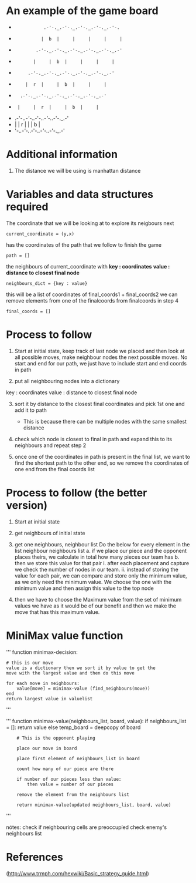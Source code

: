 # An example of the game board
*                .-'-._.-'-._.-'-._.-'-._.-'-.
*               |  b  |     |     |     |     |
*             .-'-._.-'-._.-'-._.-'-._.-'-._.-'
*            |     |  b  |     |     |     |
*          .-'-._.-'-._.-'-._.-'-._.-'-._.-'
*         |  r  |     |  b  |     |     |
*       .-'-._.-'-._.-'-._.-'-._.-'-._.-'
*      |     |  r  |     |  b  |     |
*    .-'-._.-'-._.-'-._.-'-._.-'-._.-'
*   |     |  r  |     |     |  b  |
*   '-._.-'-._.-'-._.-'-._.-'-._.-'

# Additional information
1. The distance we will be using is manhattan distance

# Variables and data structures required

The coordinate that we will be looking at to explore its neigbours next
```
current_coordinate = (y,x)
```

has the coordinates of the path that we follow to finish the game
```
path = [] 
```

the neighbours of current_coordinate with
**key : coordinates**
**value : distance to closest final node**
```
neighbours_dict = {key : value}
```

this will be a list of coordinates of final_coords1 + final_coords2
we can remove elements from one of the finalcoords from finalcoords in step 4
```
final_coords = []
```

# Process to follow
1. Start at initial state, keep track of last node we placed and then look at all possible moves, 
make neighbour nodes the next possible moves.
No start and end for our path, we just have to include start and end coords in path

2. put all neighbouring nodes into a dictionary 

key : coordinates
value : distance to closest final node

3. sort it by distance to the closest final coordinates and pick 1st one and add it to path
    - This is because there can be multiple nodes with the same smallest distance

4. check which node is closest to final in path and expand this to its neighbours and repeat step 2

5. once one of the coordinates in path is present in the final list, we want to find the shortest path to the other end, so we remove the coordinates of one end from the final coords list

# Process to follow (the better version)

1. Start at initial state
2. get neighbours of initial state
3. get one neighbours, neighbour list
   Do the below for every element in the list neighbour neighbours list
        a. if we place our piece and the opponent places theirs, we calculate in total how many pieces our team has
        b. then we store this value for that pair
            i. after each placement and capture we check the number of nodes in our team. 
            ii. instead of storing the value for each pair, we can compare and store only the minimum value, as we only need the minimum value.
    We choose the one with the minimum value and then assign this value to the top node

4. then we have to choose the Maximum value from the set of minimum values we have as it would be of our benefit and then we make the move that has this maximum value.

# MiniMax value function
'''
function minimax-decision:

    # this is our move
    value is a dictionary then we sort it by value to get the 
    move with the largest value and then do this move

    for each move in neighbours:
        value[move] = minimax-value (find_neighbours(move))
    end
    return largest value in valuelist

'''

'''
function minimax-value(neighbours_list, board, value):
    if neighbours_list = []:
        return value
    else 
        temp_board = deepcopy of board
        
        # This is the opponent playing

        place our move in board

        place first element of neighbours_list in board
        
        count how many of our piece are there

        if number of our pieces less than value:
            then value = number of our pieces
        
        remove the element from the neighbours list

        return minimax-value(updated neighbours_list, board, value)

'''


    
nótes:
    check if neighbouring cells are preoccupíed
    check enemy's neighbours list


# References
(http://www.trmph.com/hexwiki/Basic_strategy_guide.html)